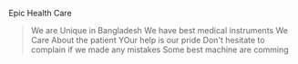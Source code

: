 Epic Health Care

> We are Unique in Bangladesh
 We have best medical instruments
We Care About the patient
YOur help is our pride
Don't hesitate to complain if we made any mistakes
Some best machine are comming